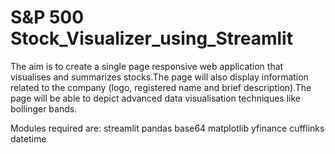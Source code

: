 # S&P 500 Stock_Visualizer_using_Streamlit
The aim is to create a single page responsive web application that visualises and summarizes stocks.The page will also display information related to the company (logo, registered name and brief description).The page will be able to depict advanced data visualisation techniques like bollinger bands.

Modules required are:
streamlit
pandas 
base64
matplotlib
yfinance 
cufflinks
datetime
